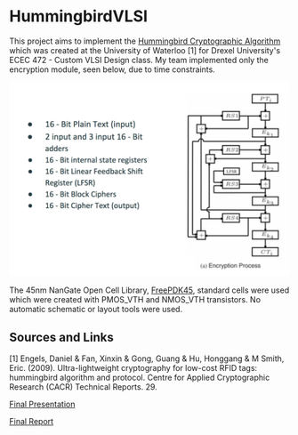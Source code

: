 # HummingbirdVLSI
This project aims to implement the [Hummingbird Cryptographic Algorithm](https://github.com/wplucinsky/HummingbirdVLSI/blob/master/HummingbirdAlgorithm.pdf) which was created at the University of Waterloo [1] for Drexel University's ECEC 472 - Custom VLSI Design class.  My team implemented only the encryption module, seen below, due to time constraints. 

![Encryption](https://github.com/wplucinsky/HummingbirdVLSI/blob/master/encryption.png)

The 45nm NanGate Open Cell Library, [FreePDK45](http://www.nangate.com/?page_id=2325), standard cells were used which were created with PMOS_VTH and NMOS_VTH transistors. No automatic schematic or layout tools were used.

## Sources and Links

[1] Engels, Daniel & Fan, Xinxin & Gong, Guang & Hu, Honggang & M Smith, Eric. (2009). Ultra-lightweight cryptography for low-cost RFID tags: hummingbird algorithm and protocol. Centre for Applied Cryptographic Research (CACR) Technical Reports. 29. 

[Final Presentation](https://docs.google.com/presentation/d/1IDnOwfMYlZV5Lx0RGZYtLbX3La04fEbidGiNXIgjZoU/edit?usp=sharing)

[Final Report](https://github.com/wplucinsky/HummingbirdVLSI/blob/master/HummingbirdReport.pdf)
